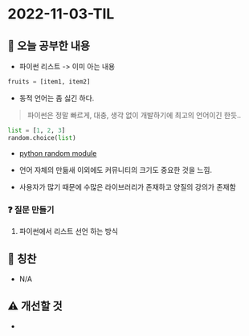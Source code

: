 # 2022-11-03-TIL

## 📝 오늘 공부한 내용
- 파이썬 리스트 -> 이미 아는 내용
```python
fruits = [item1, item2]
```
- 동적 언어는 좀 싫긴 하다.

> 파이썬은 정말 빠르게, 대충, 생각 없이 개발하기에 최고의 언어이긴 한듯..

```python
list = [1, 2, 3]
random.choice(list)
```
- [python random module](https://www.askpython.com/python-modules/python-random-module-generate-random-numbers-sequences)

- 언어 자체의 만듦새 이외에도 커뮤니티의 크기도 중요한 것을 느낌.
- 사용자가 많기 때문에 수많은 라이브러리가 존재하고 양질의 강의가 존재함

### ❓ 질문 만들기
1. 파이썬에서 리스트 선언 하는 방식

## 👏 칭찬
- N/A

## ⚠️ 개선할 것
-